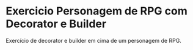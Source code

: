 # Exercicio Personagem de RPG com Decorator e Builder
Exercício de decorator e builder em cima de um personagem de RPG.

